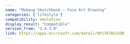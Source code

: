 ```yaml
---
name: "Makeup Sketchbook — Face Art Drawing"
categories: ['lifestyle']
compatibility: emulation
display_result: "Compatible"
version_from: "1.4.3.0"
link: https://apps.microsoft.com/detail/9P17878G32QR
---
```

